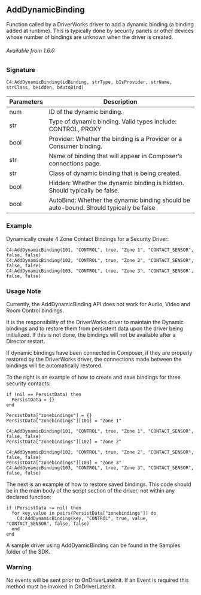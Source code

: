 
## AddDynamicBinding

Function called by a DriverWorks driver to add a dynamic binding (a binding added at runtime).  This is typically done by security panels or other devices whose number of bindings are unknown when the driver is created.

###### Available from 1.6.0


### Signature

`C4:AddDynamicBinding(idBinding, strType, bIsProvider, strName, strClass, bHidden, bAutoBind)`


| Parameters | Description |
| --- | --- |
| num | ID of the dynamic binding. |
| str | Type of dynamic binding. Valid types include: CONTROL, PROXY |
| bool | Provider: Whether the binding is a Provider or a Consumer binding. |
| str | Name of binding that will appear in Composer’s connections page. |
| str | Class of dynamic binding that is being created. |
| bool | Hidden: Whether the dynamic binding is hidden. Should typically be false. |
| bool | AutoBind: Whether the dynamic binding should be auto-bound. Should typically be false |


### Example
Dynamically create 4 Zone Contact Bindings for a Security Driver:

	C4:AddDynamicBinding(101, "CONTROL", true, "Zone 1", "CONTACT_SENSOR", false, false)
	C4:AddDynamicBinding(102, "CONTROL", true, "Zone 2", "CONTACT_SENSOR", false, false)
	C4:AddDynamicBinding(103, "CONTROL", true, "Zone 3", "CONTACT_SENSOR", false, false)


### Usage Note

Currently, the AddDynamicBinding API does not work for Audio, Video and Room Control bindings.

It is the responsibility of the DriverWorks driver to maintain the Dynamic bindings and to restore them from persistent data upon the driver being initialized. If this is not done, the bindings will not be available after a Director restart.

If dynamic bindings have been connected in Composer, if they are properly restored by the DriverWorks driver, the connections made between the bindings will be automatically restored.

To the right is an example of how to create and save bindings for three security contacts:

	if (nil == PersistData) then
	  PersistData = {}
	end
	
	PersistData["zonebindings"] = {}
	PersistData["zonebindings"][101] = "Zone 1"
	
	C4:AddDynamicBinding(101, "CONTROL", true, "Zone 1", "CONTACT_SENSOR", false, false)
	PersistData["zonebindings"][102] = "Zone 2"
	
	C4:AddDynamicBinding(102, "CONTROL", true, "Zone 2", "CONTACT_SENSOR", false, false)
	PersistData["zonebindings"][103] = "Zone 3"
	C4:AddDynamicBinding(103, "CONTROL", true, "Zone 3", "CONTACT_SENSOR", false, false)
	

The next is an example of how to restore saved bindings. This code should be in the main body of the script section of the driver, not within any declared function:

	if (PersistData ~= nil) then
	  for key,value in pairs(PersistData["zonebindings"]) do 
	    C4:AddDynamicBinding(key, "CONTROL", true, value, "CONTACT_SENSOR", false, false)
	  end
	end


A sample driver using AddDyamicBinding can be found in the Samples folder of the SDK.

### Warning

No events will be sent prior to OnDriverLateInit. If an Event is required this method must be invoked in OnDriverLateInit.




